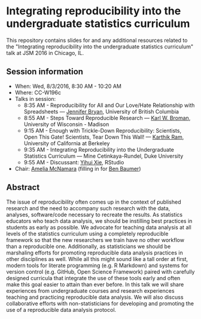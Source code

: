 # Integrating reproducibility into the undergraduate statistics curriculum

This repository contains slides for and any additional resources related to the "Integrating reproducibility into the undergraduate statistics curriculum" talk at JSM 2016 in Chicago, IL.

## Session information

- When: Wed, 8/3/2016, 8:30 AM - 10:20 AM
- Where: CC-W196c
- Talks in session:
	+ 8:35 AM - Reproducibility for All and Our Love/Hate Relationship with Spreadsheets — [Jennifer Bryan](https://github.com/jennybc), University of British Columbia
	+ 8:55 AM - Steps Toward Reproducible Research — [Karl W. Broman](https://github.com/kbroman), University of Wisconsin - Madison
	+ 9:15 AM - Enough with Trickle-Down Reproducibility: Scientists, Open This Gate! Scientists, Tear Down This Wall! — [Karthik Ram](https://github.com/karthik), University of California at Berkeley
	+ 9:35 AM - Integrating Reproducibility into the Undergraduate Statistics Curriculum — Mine Cetinkaya-Rundel, Duke University
	+ 9:55 AM - Discussant: [Yihui Xie](https://github.com/yihui), RStudio
- Chair: [Amelia McNamara](https://github.com/AmeliaMN) (filling in for [Ben Baumer](https://github.com/beanumber))

## Abstract

The issue of reproducibility often comes up in the context of published research and the need to accompany such research with the data, analyses, software/code necessary to recreate the results. As statistics educators who teach data analysis, we should be instilling best practices in students as early as possible. We advocate for teaching data analysis at all levels of the statistics curriculum using a completely reproducible framework so that the new researchers we train have no other workflow than a reproducible one. Additionally, as statisticians we should be marshaling efforts for promoting reproducible data analysis practices in other disciplines as well. While all this might sound like a tall order at first, modern tools for literate programming (e.g. R Markdown) and systems for version control (e.g. GitHub, Open Science Framework) paired with carefully designed curricula that integrate the use of these tools early and often make this goal easier to attain than ever before. In this talk we will share experiences from undergraduate courses and research experiences teaching and practicing reproducible data analysis. We will also discuss collaborative efforts with non-statisticians for developing and promoting the use of a reproducible data analysis protocol.



